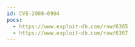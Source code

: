 ```yaml
---
id: CVE-2008-6994
pocs:
  - https://www.exploit-db.com/raw/6365
  - https://www.exploit-db.com/raw/6367
---
```

